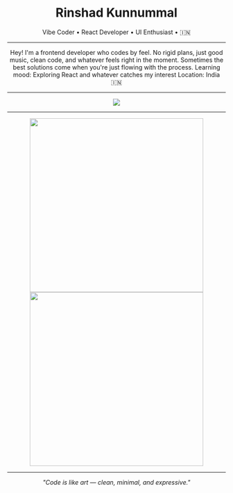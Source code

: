 <h1 align="center">Rinshad Kunnummal</h1>
<p align="center">Vibe Coder • React Developer • UI Enthusiast •  🇮🇳 </p>

---

<p align="center">Hey! I'm a frontend developer who codes by feel. No rigid plans, just good music, clean code, and whatever feels right in the moment. Sometimes the best solutions come when you're just flowing with the process.
Learning mood: Exploring React and whatever catches my interest
Location: India 🇮🇳

  ---
</p>


<p align="center">
  <!-- <img src="https://img.shields.io/badge/JavaScript-000000?style=flat&logo=javascript&logoColor=F7DF1E" />
  <img src="https://img.shields.io/badge/React-000000?style=flat&logo=react&logoColor=61DAFB" />
  <img src="https://img.shields.io/badge/TailwindCSS-000000?style=flat&logo=tailwind-css&logoColor=38B2AC" />
  <img src="https://img.shields.io/badge/HTML5-000000?style=flat&logo=html5&logoColor=E34F26" />
  <img src="https://img.shields.io/badge/CSS3-000000?style=flat&logo=css3&logoColor=1572B6" />
  <img src="https://img.shields.io/badge/Supabase-000000?style=flat&logo=supabase&logoColor=3ECF8E" />
  <img src="https://img.shields.io/badge/shadcn%2Fui-000000?logo=shadcnui&logoColor=fff&style=flat" />
  <img src="https://img.shields.io/badge/Bootstrap-000000?style=flat&logo=bootstrap&logoColor=7952B3" /> -->
    <img src="https://skillicons.dev/icons?i=html,css,js,react,vite,tailwind,bootstrap,figma,codepen,supabase,firebase,heroku,vercel,git,github,bash,pnpm,vscode,notion" />
</p>

---

<p align="center">
  <img src="https://github-readme-stats.vercel.app/api?username=rinshadkl&show_icons=true&theme=transparent" width="400" />
  <img src="https://github-readme-streak-stats.herokuapp.com?user=rinshadkl&theme=transparent" width="400" />
  <!-- ![Metrics](https://github.com/rinshadkl/rinshadkl/blob/main/github-metrics.svg) -->
</p>

------

<p align="center"><i>"Code is like art — clean, minimal, and expressive."</i></p>
